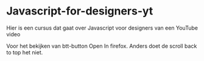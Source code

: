 # Javascript-for-designers-yt
Hier is een cursus dat gaat over Javascript voor designers van een YouTube video

Voor het bekijken van btt-button Open In firefox. Anders doet de scroll back to top het niet.